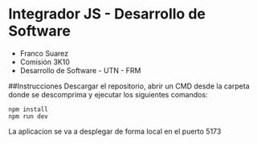 # Integrador JS - Desarrollo de Software
- Franco Suarez
- Comisión 3K10
- Desarrollo de Software - UTN - FRM

##Instrucciones
Descargar el repositorio, abrir un CMD desde la carpeta donde se descomprima y ejecutar los siguientes comandos:
```
npm install
npm run dev
```
La aplicacion se va a desplegar de forma local en el puerto 5173
